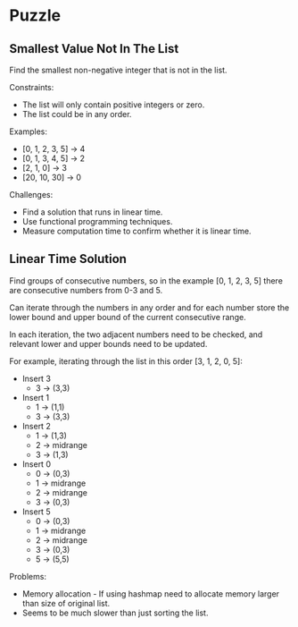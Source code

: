 # Puzzle
## Smallest Value Not In The List
Find the smallest non-negative integer that is not in the list.

Constraints:
 * The list will only contain positive integers or zero.
 * The list could be in any order.

Examples:
 * [0, 1, 2, 3, 5] -> 4
 * [0, 1, 3, 4, 5] -> 2
 * [2, 1, 0] -> 3
 * [20, 10, 30] -> 0

Challenges:
 * Find a solution that runs in linear time.
 * Use functional programming techniques.
 * Measure computation time to confirm whether it is linear time.

## Linear Time Solution
Find groups of consecutive numbers, so in the example [0, 1, 2, 3, 5]
there are consecutive numbers from 0-3 and 5.

Can iterate through the numbers in any order and for each number store
the lower bound and upper bound of the current consecutive range.

In each iteration, the two adjacent numbers need to be checked, and
relevant lower and upper bounds need to be updated.

For example, iterating through the list in this order [3, 1, 2, 0, 5]:
* Insert 3
  * 3 -> (3,3)
* Insert 1
  * 1 -> (1,1)
  * 3 -> (3,3)
* Insert 2
  * 1 -> (1,3)
  * 2 -> midrange
  * 3 -> (1,3)
* Insert 0
  * 0 -> (0,3)
  * 1 -> midrange
  * 2 -> midrange
  * 3 -> (0,3)
* Insert 5
  * 0 -> (0,3)
  * 1 -> midrange
  * 2 -> midrange
  * 3 -> (0,3)
  * 5 -> (5,5)

Problems:
* Memory allocation - If using hashmap need to allocate memory larger than size of original list.
* Seems to be much slower than just sorting the list.
